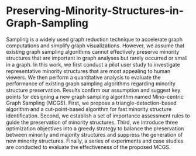 # Preserving-Minority-Structures-in-Graph-Sampling
Sampling is a widely used graph reduction technique to accelerate graph computations and simplify graph visualizations. However, we assume that existing graph sampling algorithms cannot effectively preserve minority structures that are important in graph analyses but rarely occurred or small in a graph. In this work, we ﬁrst conduct a pilot user study to investigate representative minority structures that are most appealing to human viewers. We then perform a quantitative analysis to evaluate the performance of existing graph sampling algorithms regarding minority structure preservation. Results conﬁrm our assumption and suggest key points for designing a new graph sampling algorithm named Mino-centric Graph Sampling (MCGS). First, we propose a triangle-detection-based algorithm and a cut-point-based algorithm for fast minority structure identiﬁcation. Second, we establish a set of importance assessment rules to guide the preservation of minority structures. Third, we introduce three optimization objectives into a greedy strategy to balance the preservation between minority and majority structures and suppress the generation of new minority structures. Finally, a series of experiments and case studies are conducted to evaluate the effectiveness of the proposed MCGS.
